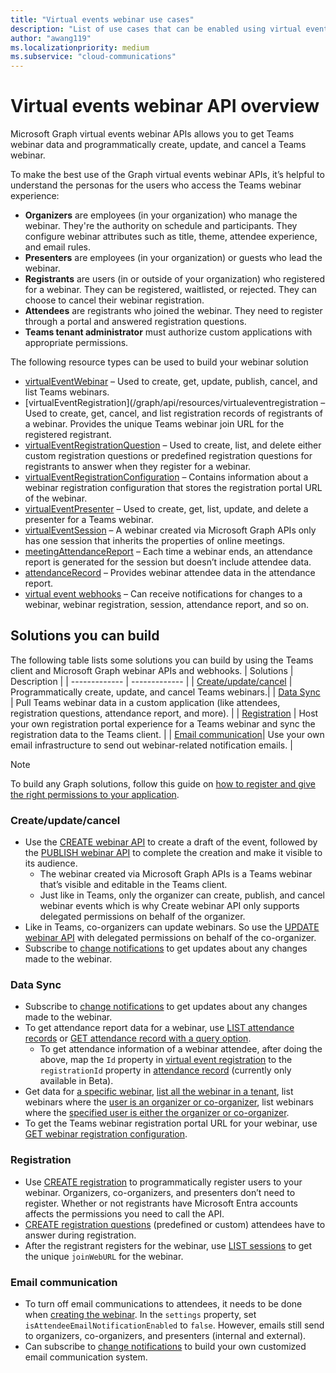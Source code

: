 ```yaml
---
title: "Virtual events webinar use cases"
description: "List of use cases that can be enabled using virtual events webinar APIs"
author: "awang119"
ms.localizationpriority: medium
ms.subservice: "cloud-communications"
---
```

# Virtual events webinar API overview
Microsoft Graph virtual events webinar APIs allows you to get Teams webinar data and programmatically create, update, and cancel a Teams webinar.

To make the best use of the Graph virtual events webinar APIs, it’s helpful to understand the personas for the users who access the Teams webinar experience: 

- **Organizers** are employees (in your organization) who manage the webinar. They're the authority on schedule and participants. They configure webinar attributes such as title, theme, attendee experience, and email rules.   
- **Presenters** are employees (in your organization) or guests who lead the webinar.   
- **Registrants** are users (in or outside of your organization) who registered for a webinar. They can be registered, waitlisted, or rejected. They can choose to cancel their webinar registration.   
- **Attendees** are registrants who joined the webinar. They need to register through a portal and answered registration questions. 
- **Teams tenant administrator** must authorize custom applications with appropriate permissions.

The following resource types can be used to build your webinar solution 
- [virtualEventWebinar](/graph/api/resources/virtualeventwebinar) – Used to create, get, update, publish, cancel, and list Teams webinars.  
- [virtualEventRegistration](/graph/api/resources/virtualeventregistration – Used to create, get, cancel, and list registration records of registrants of a webinar. Provides the unique Teams webinar join URL for the registered registrant. 
- [virtualEventRegistrationQuestion](/graph/api/resources/virtualeventregistrationquestionbase) – Used to create, list, and delete either custom registration questions or predefined registration questions for registrants to answer when they register for a webinar.  
- [virtualEventRegistrationConfiguration](/graph/api/resources/virtualeventwebinarregistrationconfiguration) – Contains information about a webinar registration configuration that stores the registration portal URL of the webinar.  
- [virtualEventPresenter](/graph/api/resources/virtualeventpresenter) – Used to create, get, list, update, and delete a presenter for a Teams webinar. 
- [virtualEventSession](/graph/api/resources/virtualeventsession)  – A webinar created via Microsoft Graph APIs only has one session that inherits the properties of online meetings. 
- [meetingAttendanceReport](/graph/api/resources/meetingattendancereport) – Each time a webinar ends, an attendance report is generated for the session but doesn’t include attendee data.   
- [attendanceRecord](/graph/api/resources/attendancerecord) – Provides webinar attendee data in the attendance report.  
- [virtual event webhooks](/concepts/changenotifications-for-virtualevent) – Can receive notifications for changes to a webinar, webinar registration, session, attendance report, and so on.  


## Solutions you can build 
The following table lists some solutions you can build by using the Teams client and Microsoft Graph webinar APIs and webhooks. 
| Solutions     | Description   |
| ------------- | ------------- |
| [Create/update/cancel](#createupdatecancel) | Programmatically create, update, and cancel Teams webinars.|
| [Data Sync](#data-sync) | Pull Teams webinar data in a custom application (like attendees, registration questions, attendance report, and more).  |
| [Registration](#registration)  | Host your own registration portal experience for a Teams webinar and sync the registration data to the Teams client. |
| [Email communication](#email-communication)| Use your own email infrastructure to send out webinar-related notification emails. |

> [!NOTE]
>To build any Graph solutions, follow this guide on [how to register and give the right permissions to your application](/graph/auth/auth-concepts).
> 
### Create/update/cancel 
- Use the [CREATE webinar API](/graph/api/virtualeventsroot-post-webinars) to create a draft of the event, followed by the [PUBLISH webinar API](/graph/api/virtualeventwebinar-publish) to complete the creation and make it visible to its audience.
   - The webinar created via Microsoft Graph APIs is a Teams webinar that’s visible and editable in the Teams client. 
   - Just like in Teams, only the organizer can create, publish, and cancel webinar events which is why Create webinar API only supports delegated permissions on behalf of the organizer.
- Like in Teams, co-organizers can update webinars. So use the [UPDATE webinar API](/graph/api/virtualeventwebinar-update) with delegated permissions on behalf of the co-organizer.
- Subscribe to [change notifications](/concepts/changenotifications-for-virtualevent#subscribable-virtual-events) to get updates about any changes made to the webinar.  

### Data Sync 
- Subscribe to [change notifications](/concepts/changenotifications-for-virtualevent#subscribable-virtual-events) to get updates about any changes made to the webinar.
- To get attendance report data for a webinar, use [LIST attendance records](/graph/api/attendancerecord-list) or [GET attendance record with a query option](/graph/api/meetingattendancereport-get#example-2-get-the-attendance-report-for-a-webinar-session-by-id).
  - To get attendance information of a webinar attendee, after doing the above, map the `Id` property in [virtual event registration](/graph/api/resources/virtualeventregistration) to the `registrationId` property in [attendance record](/graph/api/beta/resources/attendancerecord) (currently only available in Beta).
- Get data for [a specific webinar](/graph/api/virtualeventwebinar-get), [list all the webinar in a tenant](/graph/api/virtualeventsroot-list-webinars), list webinars where the [user is an organizer or co-organizer](/graph/api/virtualeventwebinar-getbyuserrole), list webinars where the [specified user is either the organizer or co-organizer](/graph/api/virtualeventwebinar-getbyuseridandrole).  
- To get the Teams webinar registration portal URL for your webinar, use [GET webinar registration configuration](/graph/api/virtualeventwebinarregistrationconfiguration-get). 

### Registration  
- Use [CREATE registration](/graph/api/virtualeventwebinar-post-registrations) to programmatically register users to your webinar. Organizers, co-organizers, and presenters don’t need to register. Whether or not registrants have Microsoft Entra accounts affects the permissions you need to call the API. 
- [CREATE registration questions](/graph/api/virtualeventregistrationconfiguration-post-questions) (predefined or custom) attendees have to answer during registration. 
- After the registrant registers for the webinar, use [LIST sessions](/graph/api/virtualeventregistration-list-sessions) to get the unique `joinWebURL` for the webinar. 

### Email communication
- To turn off email communications to attendees, it needs to be done when [creating the webinar](/graph/api/virtualeventsroot-post-webinars). In the `settings` property, set `isAttendeeEmailNotificationEnabled` to `false`. However, emails still send to organizers, co-organizers, and presenters (internal and external).
- Can subscribe to [change notifications](/concepts/changenotifications-for-virtualevent#subscribable-virtual-events) to build your own customized email communication system. 
